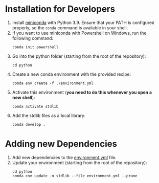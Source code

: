 # Installation for Developers

1. Install [miniconda](https://docs.conda.io/en/latest/miniconda.html) with Python 3.9. Ensure that your PATH is configured properly, so the `conda` command is available in your shell.
2. If you want to use miniconda with Powershell on Windows, run the following command:
   ```shell
   conda init powershell
   ```
3. Go into the python folder (starting from the root of the repository):
    ```shell
    cd python
    ```
4. Create a new conda environment with the provided recipe:
    ```shell
    conda env create -f .\environment.yml
    ```
5. Activate this environment (**you need to do this whenever you open a new shell**):
    ```shell
    conda activate stdlib
    ```
6. Add the stdlib files as a local library:
   ```shell
   conda develop .
   ```
   
# Adding new Dependencies

1. Add new dependencies to the [environment.yml](./python/environment.yml) file.
2. Update your environment (starting from the root of the repository):
   ```shell
   cd python
   conda env update -n stdlib --file environment.yml --prune
   ```
